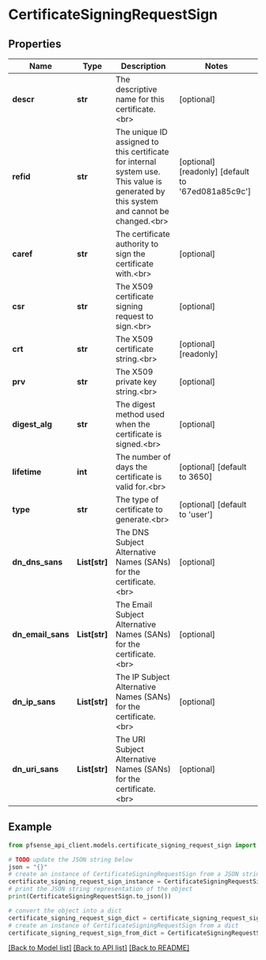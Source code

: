 # CertificateSigningRequestSign


## Properties

Name | Type | Description | Notes
------------ | ------------- | ------------- | -------------
**descr** | **str** | The descriptive name for this certificate.&lt;br&gt; | [optional] 
**refid** | **str** | The unique ID assigned to this certificate for internal system use. This value is generated by this system and cannot be changed.&lt;br&gt; | [optional] [readonly] [default to '67ed081a85c9c']
**caref** | **str** | The certificate authority to sign the certificate with.&lt;br&gt; | [optional] 
**csr** | **str** | The X509 certificate signing request to sign.&lt;br&gt; | [optional] 
**crt** | **str** | The X509 certificate string.&lt;br&gt; | [optional] [readonly] 
**prv** | **str** | The X509 private key string.&lt;br&gt; | [optional] 
**digest_alg** | **str** | The digest method used when the certificate is signed.&lt;br&gt; | [optional] 
**lifetime** | **int** | The number of days the certificate is valid for.&lt;br&gt; | [optional] [default to 3650]
**type** | **str** | The type of certificate to generate.&lt;br&gt; | [optional] [default to 'user']
**dn_dns_sans** | **List[str]** | The DNS Subject Alternative Names (SANs) for the certificate.&lt;br&gt; | [optional] 
**dn_email_sans** | **List[str]** | The Email Subject Alternative Names (SANs) for the certificate.&lt;br&gt; | [optional] 
**dn_ip_sans** | **List[str]** | The IP Subject Alternative Names (SANs) for the certificate.&lt;br&gt; | [optional] 
**dn_uri_sans** | **List[str]** | The URI Subject Alternative Names (SANs) for the certificate.&lt;br&gt; | [optional] 

## Example

```python
from pfsense_api_client.models.certificate_signing_request_sign import CertificateSigningRequestSign

# TODO update the JSON string below
json = "{}"
# create an instance of CertificateSigningRequestSign from a JSON string
certificate_signing_request_sign_instance = CertificateSigningRequestSign.from_json(json)
# print the JSON string representation of the object
print(CertificateSigningRequestSign.to_json())

# convert the object into a dict
certificate_signing_request_sign_dict = certificate_signing_request_sign_instance.to_dict()
# create an instance of CertificateSigningRequestSign from a dict
certificate_signing_request_sign_from_dict = CertificateSigningRequestSign.from_dict(certificate_signing_request_sign_dict)
```
[[Back to Model list]](../README.md#documentation-for-models) [[Back to API list]](../README.md#documentation-for-api-endpoints) [[Back to README]](../README.md)


